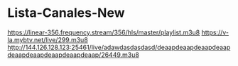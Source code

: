# Lista-Canales-New
https://linear-356.frequency.stream/356/hls/master/playlist.m3u8
https://v-la.mybtv.net/live/299.m3u8
http://144.126.128.123:25461/live/adawdasdasdasd/deaapdeaapdeaapdeaapdeaapdeaapdeaapdeaapdeaap/26449.m3u8
